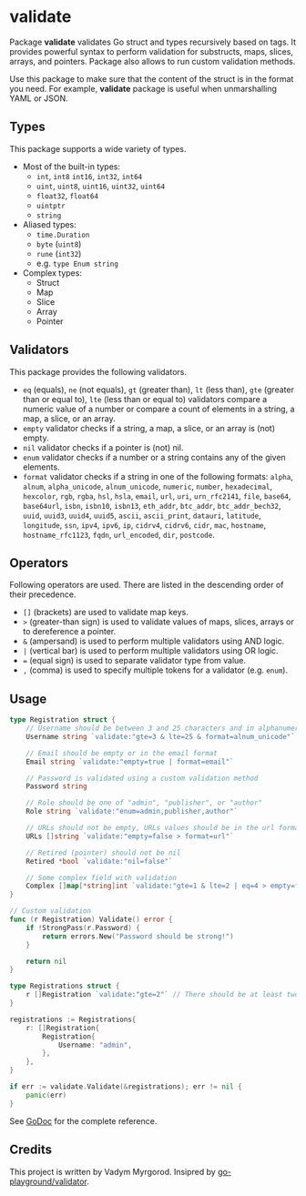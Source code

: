 # validate

Package **validate** validates Go struct and types recursively based on tags.
It provides powerful syntax to perform validation for substructs, maps, slices, arrays, and pointers. Package also allows to run custom validation methods.

Use this package to make sure that the content of the struct is in the format you need.
For example, **validate** package is useful when unmarshalling YAML or JSON.


## Types

This package supports a wide variety of types.

* Most of the built-in types:
  * `int`, `int8` `int16`, `int32`, `int64`
  * `uint`, `uint8`, `uint16`, `uint32`, `uint64`
  * `float32`, `float64`
  * `uintptr`
  * `string`
* Aliased types:
  * `time.Duration`
  * `byte` (`uint8`)
  * `rune` (`int32`)
  * e.g. `type Enum string`
* Complex types:
  * Struct
  * Map
  * Slice
  * Array
  * Pointer

## Validators

This package provides the following validators.

* `eq` (equals), `ne` (not equals), `gt` (greater than), `lt` (less than), `gte` (greater than or equal to), `lte` (less than or equal to) validators compare a numeric value of a number or compare a count of elements in a string, a map, a slice, or an array.
* `empty` validator checks if a string, a map, a slice, or an array is (not) empty.
* `nil` validator checks if a pointer is (not) nil.
* `enum` validator checks if a number or a string contains any of the given elements.
* `format` validator checks if a string in one of the following formats: `alpha`, `alnum`, `alpha_unicode`, `alnum_unicode`, `numeric`, `number`, `hexadecimal`, `hexcolor`, `rgb`, `rgba`, `hsl`, `hsla`, `email`, `url`, `uri`, `urn_rfc2141`, `file`, `base64`, `base64url`, `isbn`, `isbn10`, `isbn13`, `eth_addr`, `btc_addr`, `btc_addr_bech32`, `uuid`, `uuid3`, `uuid4`, `uuid5`, `ascii`, `ascii_print`, `datauri`, `latitude`, `longitude`, `ssn`, `ipv4`, `ipv6`, `ip`, `cidrv4`, `cidrv6`, `cidr`, `mac`, `hostname`, `hostname_rfc1123`, `fqdn`, `url_encoded`, `dir`, `postcode`.

## Operators

Following operators are used. There are listed in the descending order of their precedence.

* `[]` (brackets) are used to validate map keys.
* `>` (greater-than sign) is used to validate values of maps, slices, arrays or to dereference a pointer.
* `&` (ampersand) is used to perform multiple validators using AND logic.
* `|` (vertical bar) is used to perform multiple validators using OR logic.
* `=` (equal sign) is used to separate validator type from value.
* `,` (comma) is used to specify multiple tokens for a validator (e.g. `enum`).

## Usage

```go
type Registration struct {
    // Username should be between 3 and 25 characters and in alphanumeric unicode format
    Username string `validate:"gte=3 & lte=25 & format=alnum_unicode"`

    // Email should be empty or in the email format
    Email string `validate:"empty=true | format=email"`

    // Password is validated using a custom validation method
    Password string

    // Role should be one of "admin", "publisher", or "author"
    Role string `validate:"enum=admin,publisher,author"`

    // URLs should not be empty, URLs values should be in the url format
    URLs []string `validate:"empty=false > format=url"`

    // Retired (pointer) should not be nil
    Retired *bool `validate:"nil=false"`

    // Some complex field with validation
    Complex []map[*string]int `validate:"gte=1 & lte=2 | eq=4 > empty=false [nil=false > empty=false] > ne=0"`
}

// Custom validation
func (r Registration) Validate() error {
    if !StrongPass(r.Password) {
        return errors.New("Password should be strong!")
    }

    return nil
}

type Registrations struct {
	r []Registration `validate:"gte=2"` // There should be at least two registrations
}
```

```go
registrations := Registrations{
	r: []Registration{
		Registration{
			Username: "admin",
		},
	},
}

if err := validate.Validate(&registrations); err != nil {
	panic(err)
}
```

See [GoDoc](https://godoc.org/gopkg.in/dealancer/validate.v2) for the complete reference.

## Credits

This project is written by Vadym Myrgorod. Insipred by [go-playground/validator](https://github.com/go-playground/validator).
